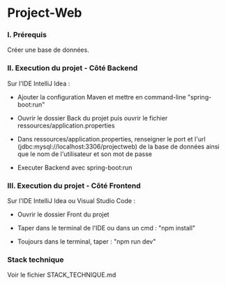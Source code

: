 # Project-Web

### **I. Prérequis**

Créer une base de données.

### **II. Execution du projet - Côté Backend**

Sur l'IDE IntelliJ Idea :

- Ajouter la configuration Maven et mettre en command-line "spring-boot:run"

- Ouvrir le dossier Back du projet puis ouvrir le fichier ressources/application.properties

- Dans ressources/application.properties, renseigner le port et l'url (jdbc:mysql://localhost:3306/projectweb) de la base de données ainsi que le nom de l'utilisateur et son mot de passe

- Executer Backend avec spring-boot:run

### III.  Execution du projet - Côté Frontend

Sur l'IDE IntelliJ Idea ou Visual Studio Code : 

- Ouvrir le dossier Front du projet

- Taper dans le terminal de l'IDE ou dans un cmd : "npm install"

- Toujours dans le terminal, taper : "npm run dev"

### Stack technique

Voir le fichier STACK_TECHNIQUE.md
